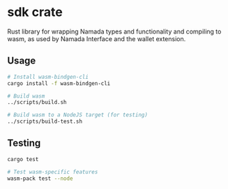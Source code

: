 # sdk crate

Rust library for wrapping Namada types and functionality and compiling to wasm, as used by Namada Interface and the wallet extension.

## Usage

```bash
# Install wasm-bindgen-cli
cargo install -f wasm-bindgen-cli

# Build wasm
../scripts/build.sh

# Build wasm to a NodeJS target (for testing)
../scripts/build-test.sh
```

## Testing

```bash
cargo test

# Test wasm-specific features
wasm-pack test --node
```
